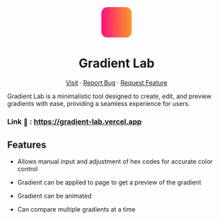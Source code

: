 <div
  class="container"
  align="center"
>
 <img src="build/icon.png" style="height:70px"/>

# Gradient Lab

  <p align="center">
    <a href="https://gradient-lab.vercel.app">Visit</a>
    &middot;
    <a href="https://github.com/sagarkemble/gradient-lab/issues/new?template=bug_report.md">Report Bug</a>
    &middot;
    <a href="https://github.com/sagarkemble/gradient-lab/issues/new?template=feature_request.md">Request Feature</a>
  </p>
</div>

Gradient Lab is a minimalistic tool designed to create, edit, and preview gradients with ease, providing a seamless experience for users.

### Link <span style="font-size: 1rem; vertical-align: middle;">🔗</span> : https://gradient-lab.vercel.app

## Features

- Allows manual input and adjustment of hex codes for accurate color control

- Gradient can be applied to page to get a preview of the gradient

- Gradient can be animated

- Can compare multiple gradients at a time
